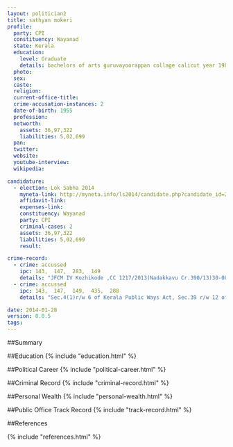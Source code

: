 ```yaml
---
layout: politician2
title: sathyan mokeri
profile: 
  party: CPI
  constituency: Wayanad
  state: Kerala
  education: 
    level: Graduate
    details: bachelors of arts guruvayoorappan collage calicut year 1980
  photo: 
  sex: 
  caste: 
  religion: 
  current-office-title: 
  crime-accusation-instances: 2
  date-of-birth: 1955
  profession: 
  networth: 
    assets: 36,97,322
    liabilities: 5,02,699
  pan: 
  twitter: 
  website: 
  youtube-interview: 
  wikipedia: 

candidature: 
  - election: Lok Sabha 2014
    myneta-link: http://myneta.info/ls2014/candidate.php?candidate_id=265
    affidavit-link: 
    expenses-link: 
    constituency: Wayanad 
    party: CPI
    criminal-cases: 2
    assets: 36,97,322
    liabilities: 5,02,699
    result:  

crime-record: 
  - crime: accussed
    ipc: 143,  147,  283,  149
    details: "JFCM IV Kozhikode ,CC 1217/2013(Nadakkavu Cr.390/13)30-08-2013, Alleged that they conducted Procesion and meeting on the public road by causing obstruction to the public and vechicles within the limits of Nadakkavu Police station" 
  - crime: accussed
    ipc: 143,  147,  149,  435,  288
    details: "Sec.4(1)r/w 6 of Kerala Public Ways Act, Sec.39 r/w 12 of K.P.Act, JFCM IV Vanchiyoor,CC844/2013(Cantoment PS Cr.905/12)11-04-2013 Alleged tha in the banner of AIKS Accused No 1 to 6 and other identifiable 44 persons formed un law full assembly at public road which lead fron Palayam side,Vachiyoor Village,Thambannor Ward to pulimood side and Obstructed the public and vechicles and shouted slogans and burnt coconut valued for rupees 500/- with petrol" 

date: 2014-01-28
version: 0.0.5
tags: 
---
```

##Summary


##Education
{% include "education.html" %}


##Political Career
{% include "political-career.html" %}


##Criminal Record
{% include "criminal-record.html" %}


##Personal Wealth
{% include "personal-wealth.html" %}


##Public Office Track Record
{% include "track-record.html" %}


##References


{% include "references.html" %}
